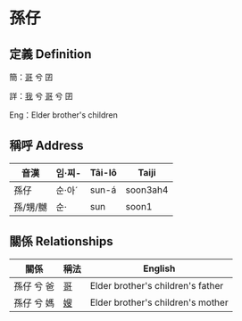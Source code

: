 # 孫仔
## 定義 Definition
簡：[哥](member4.md) 兮 囝

詳：[我](member1.md) 兮 [哥](member4.md) 兮 囝

Eng：Elder brother's children

## 稱呼 Address

音漢 | 임·찌- | Tâi-lô | Taiji
--- | --- | --- | --- 
孫仔 | 순·아ˊ | sun-á | soon3ah4 
孫/甥/嬲 | 순· | sun | soon1 


## 關係 Relationships

關係 | 稱法 | English
--- | --- | --- 
孫仔 兮 爸 | [哥](member4.md) | Elder brother's children's father
孫仔 兮 媽 | [嫂](member21.md) | Elder brother's children's mother
